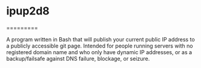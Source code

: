 # ipup2d8
=========

A program written in Bash that will publish your current public IP address to a publicly accessible git page. Intended for people running servers with no registered domain name and who only have dynamic IP addresses, or as a backup/failsafe against DNS failure, blockage, or seizure.
